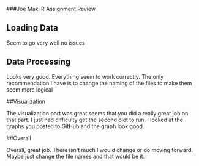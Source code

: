 ###Joe Maki R Assignment Review

## Loading Data
Seem to go very well no issues

## Data Processing

Looks very good. Everything seem to work correctly. The only recommendation I have is to change the naming of the files to make them seem more logical 

##Visualization

The visualization part was great seems that you did a really great job on that part. I just had difficulty get the second plot to run. I looked at the graphs you posted to GitHub and the graph look good. 

##Overall

Overall, great job. There isn't much I would change or do moving forward. Maybe just change the file names and that would be it. 